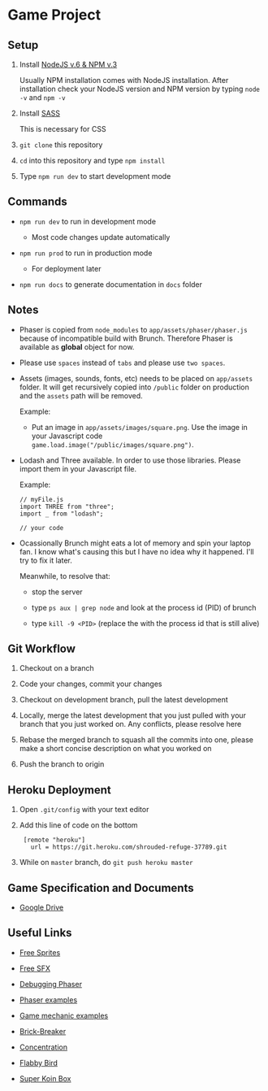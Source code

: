 # Game Project

## Setup

1. Install [NodeJS v.6 & NPM v.3](https://nodejs.org/en/)

   Usually NPM installation comes with NodeJS installation. After installation check your NodeJS version and NPM version by typing `node -v` and `npm -v`

3. Install [SASS](http://sass-lang.com/)

   This is necessary for CSS

4. `git clone` this repository 

5. `cd` into this repository and type `npm install`

6. Type `npm run dev` to start development mode

## Commands

* `npm run dev` to run in development mode

  * Most code changes update automatically

* `npm run prod` to run in production mode

  * For deployment later

* `npm run docs` to generate documentation in `docs` folder

## Notes

* Phaser is copied from `node_modules` to `app/assets/phaser/phaser.js` because of incompatible build with Brunch. Therefore Phaser is available as __global__ object for now.

* Please use `spaces` instead of `tabs` and please use `two spaces`.

* Assets (images, sounds, fonts, etc) needs to be placed on `app/assets` folder. It will get recursively copied into `/public` folder on production and the `assets` path will be removed.

  Example:
  
  * Put an image in `app/assets/images/square.png`. Use the image in your Javascript code `game.load.image("/public/images/square.png")`.

* Lodash and Three available. In order to use those libraries. Please import them in your Javascript file.

  Example:

  ```
  // myFile.js
  import THREE from "three";
  import _ from "lodash";

  // your code
  ```

* Ocassionally Brunch might eats a lot of memory and spin your laptop fan. I know what's causing this but I have no idea why it happened. I'll try to fix it later. 

  Meanwhile, to resolve that:

  * stop the server

  * type `ps aux | grep node` and look at the process id (PID) of brunch

  * type `kill -9 <PID>` (replace the <PID> with the process id that is still alive)

## Git Workflow

1. Checkout on a branch

2. Code your changes, commit your changes

3. Checkout on development branch, pull the latest development

4. Locally, merge the latest development that you just pulled with your branch that you just worked on. Any conflicts, please resolve here

5. Rebase the merged branch to squash all the commits into one, please make a short concise description on what you worked on

5. Push the branch to origin

## Heroku Deployment

1. Open `.git/config` with your text editor

2. Add this line of code on the bottom

   ```
    [remote "heroku"]
      url = https://git.heroku.com/shrouded-refuge-37789.git
   ```
3. While on `master` branch, do `git push heroku master`

## Game Specification and Documents

* [Google Drive](https://drive.google.com/open?id=0B24JiL-7j6eeLXZHMmRWWVNKczg)

## Useful Links

* [Free Sprites](http://opengameart.org/)

* [Free SFX](http://www.bfxr.net/)

* [Debugging Phaser](https://gamedevacademy.org/how-to-debug-phaser-games/)

* [Phaser examples](http://phaser.io/examples)

* [Game mechanic examples](http://gamemechanicexplorer.com/)

* [Brick-Breaker](https://github.com/christiansakai/brick_breaker)

* [Concentration](https://github.com/christiansakai/concentration)

* [Flabby Bird](https://github.com/christiansakai/flabby_bird)

* [Super Koin Box](https://github.com/christiansakai/super_koin_box)
